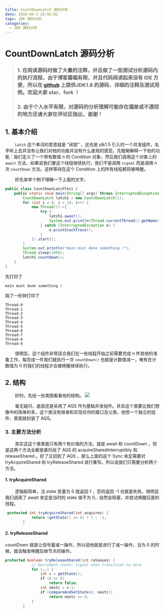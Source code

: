 ```yaml
---
title: CountDownLatch 源码分析
date: 2018-04-3 20:05:02
tags: JDK 源码分析
categories:
  - JDK 源码分析
---
```

# CountDownLatch 源码分析

> ### 1. 在阅读源码时做了大量的注释，并且做了一些测试分析源码内的执行流程，由于博客篇幅有限，并且代码阅读起来没有 IDE 方便，所以在 [github](https://github.com/lwenxu/JDKSourceCode) 上提供JDK1.8 的源码、详细的注释及测试用例。欢迎大家 star、fork ！
> ### 2. 由于个人水平有限，对源码的分析理解可能存在偏差或不透彻的地方还请大家在评论区指出，谢谢！

## 1. 基本介绍
&emsp;&emsp;  `Latch` 这个单词的意思就是 “闭锁” ，这也是 jdk1.5 引入的一个并发组件，名字听上去并没有让我们对他的功能并没有什么直观的感受。先粗略解释一下他的功能：我们定义了一个带有数值 n 的 Condition 对象，然后我们调用这个对象上的 `await` 方法，如果说我们要这个线程继续执行，我们不是调用 `signal` 而是调用 n 次 `countDown` 方法。这样等待在这个 Condition 上的所有线程都将被唤醒。
<!-- more -->
&emsp;&emsp;  好先来举个例子理解一下上面的文字。


```java
public class CountDownLatchTest {
    public static void main(String[] args) throws InterruptedException {
        CountDownLatch latch1 = new CountDownLatch(1);
        for (int i = 0; i < 10; i++) {
            new Thread(()->{
                try {
                    latch1.await();
                    System.out.println(Thread.currentThread().getName());
                } catch (InterruptedException e) {
                    e.printStackTrace();
                }
            }).start();
        }
        System.out.println("main must done something !");
        Thread.sleep(1000);
        latch1.countDown();
    }
}
```

先打印了

```
main must done something !
```
隔了一秒钟打印了

```
Thread-0
Thread-1
Thread-2
Thread-3
Thread-4
Thread-5
Thread-8
Thread-7
Thread-6
Thread-9
```

&emsp;&emsp;  很明显，这个组件非常适合我们在一些线程开始之前需要完成 n 件其他的准备工作，每完成一件我们就执行一次 `countDown()` 也就是计数值减一，唯有在计数值为 0 时我们的线程才会被唤醒继续执行。

## 2. 结构
&emsp;&emsp;  好的，先给一张类图看看他的结构。
![](http://ojrw3x8j2.bkt.clouddn.com/18-4-3/35332474.jpg)

&emsp;&emsp;  毫无疑问，底层还是采用了 AQS 作为基础并发组件。并且这个类要比我们想像中的简单的多。这个类没有继承和实现任何的接口及父类，他但一个独立的组件，里面就封装了 AQS。

### 3. 主要方法分析
&emsp;&emsp;  其实这这个类里面只有两个有价值的方法，就是 await 和 countDown ，但是这两个方法全都是委托给了 AQS 的 acquireSharedInterruptibly 和 releaseShared 。好了又回到了 AQS ，那么上面的这个 Sync 肯定需要对 tryAcquireShared 和 tryReleaseShared 进行重写。所以说我们只需要分析两个方法。

#### 1. tryAcquireShared
&emsp;&emsp;  逻辑超简单，当 state 变量为 0 就返回 1 ，否则返回 -1 也就是失败。很明显我们调用了 await 肯定是当时的 state 值不为 0，自然会阻塞，并尝试唤醒后面的线程。

```java
 protected int tryAcquireShared(int acquires) {
            return (getState() == 0) ? 1 : -1;
        }
```
#### 2. tryReleaseShared
countDown 就是让信号量减一操作，所以说他就是进行了减一操作，当为 0 的时候，就会触发唤醒后继节点的操作。

```java
protected boolean tryReleaseShared(int releases) {
            // Decrement count; signal when transition to zero
            for (;;) {
                int c = getState();
                if (c == 0)
                    return false;
                int nextc = c-1;
                if (compareAndSetState(c, nextc))
                    return nextc == 0;
            }
        }
```


